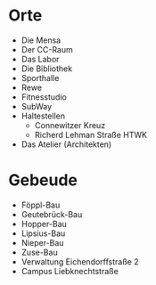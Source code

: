 # Orte

- Die Mensa
- Der CC-Raum
- Das Labor
- Die Bibliothek
- Sporthalle
- Rewe 
- Fitnesstudio
- SubWay
- Haltestellen
    - Connewitzer Kreuz
    - Richerd Lehman Straße HTWK
- Das Atelier (Architekten)



# Gebeude

- Föppl-Bau
- Geutebrück-Bau
- Hopper-Bau
- Lipsius-Bau
- Nieper-Bau
- Zuse-Bau
- Verwaltung Eichendorffstraße 2
- Campus Liebknechtstraße


